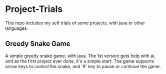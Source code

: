 # Project-Trials
This repo includes my self trials of some projects, with java or other languages.
## Greedy Snake Game
A simple greedy snake game, with java.
The 1st version gets help with ai, and as the first project ever done, it's a simple start.
The game supports arrow keys to control the snake, and 'R' key to pause or continue the game.